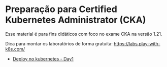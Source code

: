 # Preparação para Certified Kubernetes Administrator (CKA)

Esse material é para fins didáticos com foco no exame CKA na versão 1.21.

Dica para montar os laboratórios de forma gratuita: https://labs.play-with-k8s.com/ 

- [Deploy no kubernetes - Day1](day1/roteiro.md)